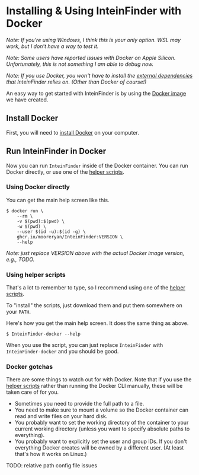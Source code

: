 # Installing & Using InteinFinder with Docker

*Note: If you're using Windows, I think this is your only option.  WSL may work, but I don't have a way to test it.*

*Note: Some users have reported issues with Docker on Apple Silicon.  Unfortunately, this is not something I am able to debug now.*

*Note: If you use Docker, you won't have to install the [external dependencies](./installing-external-dependencies.md) that InteinFinder relies on.  (Other than Docker of course!)*

An easy way to get started with InteinFinder is by using the [Docker image](https://github.com/mooreryan/ocaml_docker_images/pkgs/container/InteinFinder) we have created.

## Install Docker

First, you will need to [install Docker](https://docs.docker.com/get-docker/) on your computer.

## Run InteinFinder in Docker

Now you can run `InteinFinder` inside of the Docker container.  You can run Docker directly, or use one of the [helper scripts](todo.md).

### Using Docker directly

You can get the main help screen like this.

```
$ docker run \
    --rm \
    -v $(pwd):$(pwd) \
    -w $(pwd) \
    --user $(id -u):$(id -g) \
    ghcr.io/mooreryan/InteinFinder:VERSION \
    --help
```

*Note: just replace VERSION above with the actual Docker image version, e.g., TODO.*

### Using helper scripts

That's a lot to remember to type, so I recommend using one of the [helper scripts](todo.md).

To "install" the scripts, just download them and put them somewhere on your `PATH`.

Here's how you get the main help screen.  It does the same thing as above.

```
$ InteinFinder-docker --help
```

When you use the script, you can just replace `InteinFinder` with `InteinFinder-docker` and you should be good.

### Docker gotchas

There are some things to watch out for with Docker.  Note that if you use the [helper scripts](https://github.com/mooreryan/ocaml_docker_images/tree/main/InteinFinder/InteinFinder/scripts) rather than running the Docker CLI manually, these will be taken care of for you.

* Sometimes you need to provide the full path to a file.
* You need to make sure to mount a volume so the Docker container can read and write files on your hard disk.
* You probably want to set the working directory of the container to your current working directory (unless you want to specify absolute paths to everything).
* You probably want to explicitly set the user and group IDs.  If you don't everything Docker creates will be owned by a different user.  (At least that's how it works on Linux.)

TODO: relative path config file issues
